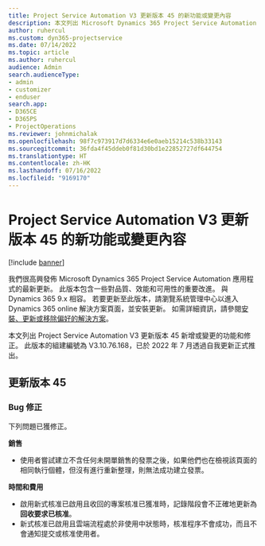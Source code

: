 ```yaml
---
title: Project Service Automation V3 更新版本 45 的新功能或變更內容
description: 本文列出 Microsoft Dynamics 365 Project Service Automation V3 更新版本 45 中提供的功能和修正。
author: ruhercul
ms.custom: dyn365-projectservice
ms.date: 07/14/2022
ms.topic: article
ms.author: ruhercul
audience: Admin
search.audienceType:
- admin
- customizer
- enduser
search.app:
- D365CE
- D365PS
- ProjectOperations
ms.reviewer: johnmichalak
ms.openlocfilehash: 98f7c973917d7d6334e6e0aeb15214c538b33143
ms.sourcegitcommit: 36fda4f45ddeb0f81d30bd1e22852727df644754
ms.translationtype: HT
ms.contentlocale: zh-HK
ms.lasthandoff: 07/16/2022
ms.locfileid: "9169170"
---
```

# <a name="whats-new-or-changed-in-project-service-automation-update-release-45-v3"></a>Project Service Automation V3 更新版本 45 的新功能或變更內容

[!include [banner](../includes/psa-now-project-operations.md)]

我們很高興發佈 Microsoft Dynamics 365 Project Service Automation 應用程式的最新更新。 此版本包含一些對品質、效能和可用性的重要改進。 與 Dynamics 365 9.x 相容。 若要更新至此版本，請瀏覽系統管理中心以進入 Dynamics 365 online 解決方案頁面，並安裝更新。 如需詳細資訊，請參閱[安裝、更新或移除偏好的解決方案](/power-platform/admin/install-remove-preferred-solution)。

本文列出 Project Service Automation V3 更新版本 45 新增或變更的功能和修正。 此版本的組建編號為 V3.10.76.168，已於 2022 年 7 月透過自我更新正式推出。

## <a name="update-release-45"></a>更新版本 45

### <a name="bug-fixes"></a>Bug 修正

下列問題已獲修正。

**銷售**

- 使用者嘗試建立不含任何未開單銷售的發票之後，如果他們也在檢視該頁面的相同執行個體，但沒有進行重新整理，則無法成功建立發票。

**時間和費用**

- 啟用新式核准已啟用且收回的專案核准已獲准時，記錄階段會不正確地更新為 **回收要求已核准**。
- 新式核准已啟用且雲端流程處於非使用中狀態時，核准程序不會成功，而且不會通知提交或核准使用者。
